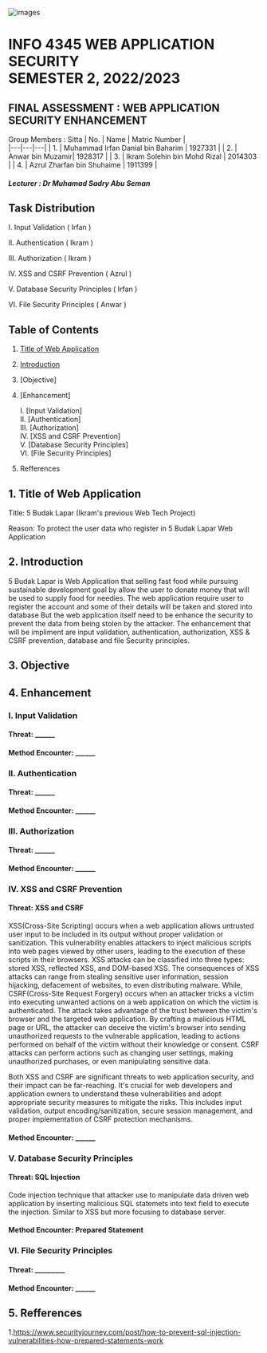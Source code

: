 ![images](https://github.com/IrfanDanial1212/WASFinal_Assessment/assets/85051702/5d2c2e7f-314e-4416-8a8a-db9a5219f532)

# INFO 4345 WEB APPLICATION SECURITY <br> SEMESTER 2, 2022/2023 

<H2> FINAL ASSESSMENT : WEB APPLICATION SECURITY ENHANCEMENT </H2>

Group Members : Sitta 
| No. | Name | Matric Number |  
|---|---|---|
| 1. | Muhammad Irfan Danial bin Baharim | 1927331 |
| 2. | Anwar bin Muzamir| 1928317 |
| 3. | Ikram Solehin bin Mohd Rizal | 2014303 |
| 4. | Azrul Zharfan bin Shuhaime | 1911399 |

<h5>Lecturer : Dr Muhamad Sadry Abu Seman </h5>

## Task Distribution

I. Input Validation ( Irfan )

II. Authentication ( Ikram )

III. Authorization ( Ikram )

IV. XSS and CSRF Prevention ( Azrul )

V. Database Security Principles ( Irfan )

VI. File Security Principles ( Anwar )

## Table of Contents
1. [Title of Web Application](#title)
2. [Introduction](#introduction)
3. [Objective]
4. [Enhancement]
   
    I. [Input Validation] <br>
    II. [Authentication] <br>
    III. [Authorization] <br>
    IV. [XSS and CSRF Prevention] <br>
    V. [Database Security Principles] <br>
    VI. [File Security Principles] <br>

6. Refferences



## 1. Title of Web Application<a name="title"></a> 

Title: 5 Budak Lapar (Ikram's previous Web Tech Project)

Reason: 
To protect the user data who register in 5 Budak Lapar Web Application

## 2. Introduction<a name="introduction"></a>
5 Budak Lapar is Web Application that selling fast food while 
pursuing sustainable development goal by allow the user to donate
money that will be used to supply food for needies. The web application
require user to register the account and some of their details will 
be taken and stored into database But the web application itself need 
to be enhance the security to prevent the data from being stolen by the attacker. 
The enhancement that will be impliment are input validation, 
authentication, authorization, XSS & CSRF prevention, database and file Security principles.

## 3. Objective 


## 4. Enhancement

### I. Input Validation 

<H4>Threat: ______ </H4>

<H4>Method Encounter: ______ </H4>

### II. Authentication 

<H4>Threat: ______ </H4>

<H4>Method Encounter: ______ </H4>

### III. Authorization 

<H4>Threat: ______ </H4>

<H4>Method Encounter: ______ </H4>


### IV. XSS and CSRF Prevention 

<H4>Threat: XSS and CSRF</H4>

XSS(Cross-Site Scripting) occurs when a web application allows untrusted user input to be included in its output without proper validation or sanitization. This vulnerability enables attackers to inject malicious scripts into web pages viewed by other users, leading to the execution of these scripts in their browsers. XSS attacks can be classified into three types: stored XSS, reflected XSS, and DOM-based XSS. The consequences of XSS attacks can range from stealing sensitive user information, session hijacking, defacement of websites, to even distributing malware. While, CSRF(Cross-Site Request Forgery) occurs when an attacker tricks a victim into executing unwanted actions on a web application on which the victim is authenticated. The attack takes advantage of the trust between the victim's browser and the targeted web application. By crafting a malicious HTML page or URL, the attacker can deceive the victim's browser into sending unauthorized requests to the vulnerable application, leading to actions performed on behalf of the victim without their knowledge or consent. CSRF attacks can perform actions such as changing user settings, making unauthorized purchases, or even manipulating sensitive data.

Both XSS and CSRF are significant threats to web application security, and their impact can be far-reaching. It's crucial for web developers and application owners to understand these vulnerabilities and adopt appropriate security measures to mitigate the risks. This includes input validation, output encoding/sanitization, secure session management, and proper implementation of CSRF protection mechanisms.

<H4>Method Encounter: ______ </H4>

### V. Database Security Principles 

<H4>Threat: SQL Injection</H4>
Code injection technique that attacker use to manipulate data driven web application by inserting malicious SQL statemets into text field to execute the injection. Similar to XSS but more focusing to database server.

<H4>Method Encounter: Prepared Statement</H4>
 

### VI. File Security Principles 

<H4>Threat: _________ </H4>

<H4>Method Encounter: ______ </H4>

## 5. Refferences

1.https://www.securityjourney.com/post/how-to-prevent-sql-injection-vulnerabilities-how-prepared-statements-work <br>








